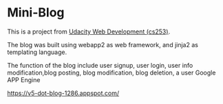 # Mini-Blog
This is a project from [Udacity Web Development (cs253)](https://www.udacity.com/course/web-development--cs253).

The blog was built using webapp2 as web framework, and jinja2 as templating language. 

The function of the blog include user signup, user login, user info modification,blog posting, blog modification, blog deletion, a user
Google APP Engine


https://v5-dot-blog-1286.appspot.com/

